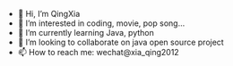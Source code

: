 - 👋 Hi, I’m QingXia
- 👀 I’m interested in coding, movie, pop song...
- 🌱 I’m currently learning Java, python
- 💞️ I’m looking to collaborate on java open source project
- 📫 How to reach me: wechat@xia_qing2012


